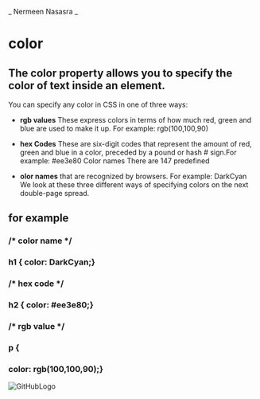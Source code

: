 _ Nermeen Nasasra _

# color
## The color property allows you to specify the color of text inside an element.
You can specify any color in CSS in one of three ways:

* **rgb values** These express colors in terms of how much red, green and blue are used to make it up. For example: rgb(100,100,90)

*  **hex Codes** These are six-digit codes that represent the amount of red, green and blue in a color, preceded by a pound or hash # sign.For example: #ee3e80
Color names There are 147 predefined

* **olor names** that are recognized by browsers. For example: DarkCyan
We look at these three different ways of specifying colors on the next double-page spread.

## for example
### /* color name */
### h1 { color: DarkCyan;} 
### /* hex code */
### h2 { color: #ee3e80;}
### /* rgb value */ 
### p { 
### color: rgb(100,100,90);} 

![GitHubLogo](https://www.globalsugarart.com/media/catalog/product/instruction_sheets/colorTheoryTutorial_large.jpg)
